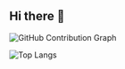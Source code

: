 ## Hi there 👋

![GitHub Contribution Graph](https://github-contribution-grid-snake.vercel.app/api/gh/gh?username=isGLanna&theme=github-dark)


![Top Langs](https://github-readme-stats.vercel.app/api/top-langs/?username=isGLanna&hide=html&layout=compact)


<!--
**isGLanna/isGLanna** is a ✨ _special_ ✨ repository because its `README.md` (this file) appears on your GitHub profile.

Here are some ideas to get you started:

- 🔭 I’m currently working on ...
- 🌱 I’m currently learning ...
- 👯 I’m looking to collaborate on ...
- 🤔 I’m looking for help with ...
- 💬 Ask me about ...
- 📫 How to reach me: ...
- 😄 Pronouns: ...
- ⚡ Fun fact: ...
-->
